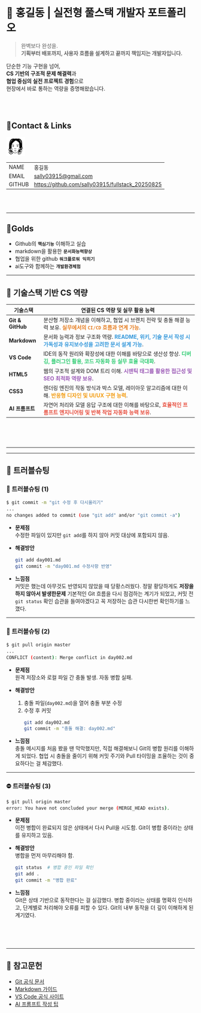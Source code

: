 # 🚀 홍길동 | 실전형 풀스택 개발자 포트폴리오

> 완벽보다 완성을.  
> **기획부터 배포까지, 사용자 흐름을 설계하고 끝까지 책임지는 개발자입니다.**

단순한 기능 구현을 넘어,  
**CS 기반의 구조적 문제 해결력**과  
**협업 중심의 실전 프로젝트 경험**으로  
현장에서 바로 통하는 역량을 증명해왔습니다.

<br/>
<br/> 


<!--   

 ---
1. 이미지 (캐리커쳐)
2. 이름 , 이메일, 깃허브주소, 포트폴리오  4*2의 테이블형식으로 -->
## 📌Contact  & Links 
<img src="/track001_github/me2.png"      
     alt="프로필"  width="50" />

| | |
|-|-|
|NAME| 홍길동|
|EMAIL| sally03915@gmail.com|
|GITHUB| https://github.com/sally03915/fullstack_20250825|

<br/>
<br/> 

---
<!-- track001 github -->
## 📌Golds 
- Github의 **`핵심기능`** 이해하고 실습
- markdown을 활용한 **`문서화능력향상`**
- 협업을 위한 github **`워크플로워 익히기`**
- ai도구와 함께하는 **`개발환경체험`**

---
<!-- cs와 연결지어서  -->

## 📌 기술스택 기반 CS 역량

| 기술스택         | 연결된 CS 역량 및 실무 활용 능력 |
|------------------|----------------------------------|
| **Git & GitHub** | 분산형 저장소 개념을 이해하고, 협업 시 브랜치 전략 및 충돌 해결 능력 보유. <span style="color:#e67e22"><strong>실무에서의 `CI/CD` 흐름과 연계 가능</strong></span>. |
| **Markdown**     | 문서화 능력과 정보 구조화 역량. <span style="color:#3498db"><strong>README, 위키, 기술 문서 작성 시 가독성과 유지보수성을 고려한 문서 설계 가능</strong></span>. |
| **VS Code**      | IDE의 동작 원리와 확장성에 대한 이해를 바탕으로 생산성 향상. <span style="color:#2ecc71"><strong>디버깅, 플러그인 활용, 코드 자동화 등 실무 효율 극대화</strong></span>. |
| **HTML5**        | 웹의 구조적 설계와 DOM 트리 이해. <span style="color:#9b59b6"><strong>시맨틱 태그를 활용한 접근성 및 SEO 최적화 역량 보유</strong></span>. |
| **CSS3**         | 렌더링 엔진의 작동 방식과 박스 모델, 레이아웃 알고리즘에 대한 이해. <span style="color:#f39c12"><strong>반응형 디자인 및 UI/UX 구현 능력</strong></span>. |
| **AI 프롬프트**  | 자연어 처리와 모델 응답 구조에 대한 이해를 바탕으로, <span style="color:#e74c3c"><strong>효율적인 프롬프트 엔지니어링 및 반복 작업 자동화 능력 보유</strong></span>. |
 
<br/>
<br/>
<br/>

---
<!-- 📌  JAVA, HTML+CSS+JS/JQUERY .... -->
<!--  ## 포트폴리오  
<br/>
<br/>
<br/>
-->
---
<!--  정리해놓은 day1, day2,  -->
## 📌 트러블슈팅

### 🐞 트러블슈팅 (1)

```bash
$ git commit -m "git 수정 후 다시올리기"
...
no changes added to commit (use "git add" and/or "git commit -a")
```

- **문제점**  
  수정한 파일이 있지만 `git add`를 하지 않아 커밋 대상에 포함되지 않음.
  
- **해결방안**  
  ```bash
  git add day001.md
  git commit -m "day001.md 수정사항 반영"
  ```

- **느낌점**  
  커밋은 했는데 아무것도 반영되지 않았을 때 당황스러웠다. 정말 황당하게도 **저장을 하지 않아서 발생한문제** 기본적인 Git 흐름을 다시 점검하는 계기가 되었고, 커밋 전 `git status` 확인 습관을 들여야겠다고 꼭 저장하는 습관 다시한번 확인하기를 느꼈다.  

---

### 🔀 트러블슈팅 (2)

```bash
$ git pull origin master
...
CONFLICT (content): Merge conflict in day002.md
```

- **문제점**  
  원격 저장소와 로컬 파일 간 충돌 발생. 자동 병합 실패.

- **해결방안**  
  1. 충돌 파일(`day002.md`)을 열어 충돌 부분 수정  
  2. 수정 후 커밋  
     ```bash
     git add day002.md
     git commit -m "충돌 해결: day002.md"
     ```

- **느낌점**  
  충돌 메시지를 처음 봤을 땐 막막했지만, 직접 해결해보니 Git의 병합 원리를 이해하게 되었다. 협업 시 충돌을 줄이기 위해 커밋 주기와 Pull 타이밍을 조율하는 것이 중요하다는 걸 체감했다.

---

### ⛔ 트러블슈팅 (3)

```bash
$ git pull origin master
error: You have not concluded your merge (MERGE_HEAD exists).
```

- **문제점**  
  이전 병합이 완료되지 않은 상태에서 다시 Pull을 시도함. Git이 병합 중이라는 상태를 유지하고 있음.

- **해결방안**  
  병합을 먼저 마무리해야 함.  
  ```bash
  git status  # 병합 중인 파일 확인
  git add .
  git commit -m "병합 완료"
  ```

- **느낌점**  
  Git은 상태 기반으로 동작한다는 걸 실감했다. 병합 중이라는 상태를 명확히 인식하고, 단계별로 처리해야 오류를 피할 수 있다. Git의 내부 동작을 더 깊이 이해하게 된 계기였다.
 


<br/>
<br/>
<br/> 

---
## 📌 참고문헌
- [Git 공식 문서](https://git-scm.com/doc)  
- [Markdown 가이드](https://www.markdownguide.org/basic-syntax/)  
- [VS Code 공식 사이트](https://code.visualstudio.com/)  
- [AI 프롬프트 작성 팁](https://learn.microsoft.com/en-us/azure/ai-services/openai/how-to/prompt-engineering)